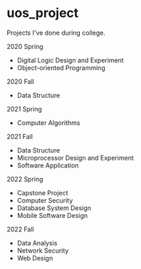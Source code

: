 # uos_project
Projects I've done during college.


2020 Spring
- Digital Logic Design and Experiment
- Object-oriented Programming

2020 Fall
- Data Structure

2021 Spring
- Computer Algorithms

2021 Fall
- Data Structure
- Microprocessor Design and Experiment
- Software Application

2022 Spring
- Capstone Project
- Computer Security
- Database System Design
- Mobile Software Design

2022 Fall
- Data Analysis
- Network Security
- Web Design
